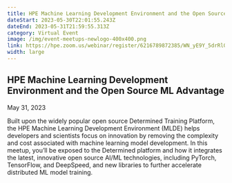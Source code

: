 ```yaml
---
title: HPE Machine Learning Development Environment and the Open Source ML Advantage
dateStart: 2023-05-30T22:01:55.243Z
dateEnd: 2023-05-31T21:59:55.313Z
category: Virtual Event
image: /img/event-meetups-newlogo-400x400.png
link: https://hpe.zoom.us/webinar/register/6216789872385/WN_yE9Y_5drRlOycA-XMlD_9g
width: large
---
```

## HPE Machine Learning Development Environment and the Open Source ML Advantage

May 31, 2023

Built upon the widely popular open source Determined Training Platform, the HPE Machine Learning Development Environment (MLDE) helps developers and scientists focus on innovation by removing the complexity and cost associated with machine learning model development. In this meetup, you’ll be exposed to the Determined platform and how it integrates the latest, innovative open source AI/ML technologies, including PyTorch, TensorFlow, and DeepSpeed, and new libraries to further accelerate distributed ML model training.